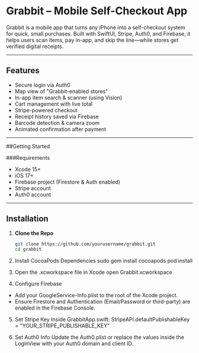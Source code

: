 # Grabbit – Mobile Self-Checkout App

Grabbit is a mobile app that turns any iPhone into a self-checkout system for quick, small purchases. Built with SwiftUI, Stripe, Auth0, and Firebase, it helps users scan items, pay in-app, and skip the line—while stores get verified digital receipts.

---

## Features

- Secure login via Auth0
- Map view of "Grabbit-enabled stores"
- In-app item search & scanner (using Vision)
- Cart management with live total
- Stripe-powered checkout
- Receipt history saved via Firebase
- Barcode detection & camera zoom
- Animated confirmation after payment

---

##Getting Started

###Requirements

- Xcode 15+
- iOS 17+
- Firebase project (Firestore & Auth enabled)
- Stripe account
- Auth0 account

---

## Installation

1. **Clone the Repo**
   ```bash
   git clone https://github.com/yourusername/grabbit.git
   cd grabbit

2. Install CocoaPods Dependencies
    sudo gem install cocoapods
    pod install

3. Open the .xcworkspace file in Xcode
    open Grabbit.xcworkspace

4. Configure Firebase
  - Add your GoogleService-Info.plist to the root of the Xcode project.
  - Ensure Firestore and Authentication (Email/Password or third-party) are enabled in the Firebase Console.

5. Set Stripe Key Inside GrabbitApp.swift:
     StripeAPI.defaultPublishableKey = "YOUR_STRIPE_PUBLISHABLE_KEY"

6. Set Auth0 Info Update the Auth0.plist or replace the values inside the LoginView with your Auth0 domain and client ID.

